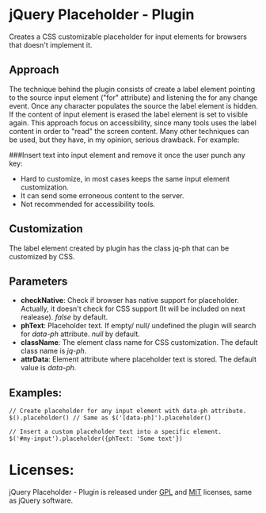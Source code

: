 jQuery Placeholder - Plugin
===========================

Creates a CSS customizable placeholder for input elements for browsers that doesn't implement it.

## Approach

The technique behind the plugin consists of create a label element pointing to the source input element ("for" attribute) and listening the for any change event. Once any character populates the source the label element is hidden. If the content of input element is erased the label element is set to visible again.
This approach focus on accessibility, since many tools uses the label content in order to "read" the screen content.
Many other techniques can be used, but they have, in my opinion, serious drawback. For example:

###Insert text into input element and remove it once the user punch any key:
* Hard to customize, in most cases keeps the same input element customization.
* It can send some erroneous content to the server.
* Not recommended for accessibility tools.

## Customization
The label element created by plugin has the class jq-ph that can be customized by CSS.

## Parameters

* **checkNative**: Check if browser has native support for placeholder. Actually, it doesn't check for CSS support (It will be included on next realease). _false_ by default.
* **phText**: Placeholder text. If empty/ null/ undefined the plugin will search for _data-ph_ attribute. _null_ by default.
* **className**: The element class name for CSS customization. The default class name is _jq-ph_.
* **attrData**: Element attribute where placeholder text is stored. The default value is _data-ph_.

## Examples:

    // Create placeholder for any input element with data-ph attribute.
    $().placeholder() // Same as $('[data-ph]').placeholder()
  
    // Insert a custom placeholder text into a specific element.
    $('#my-input').placeholder({phText: 'Some text'}) 

Licenses:
=========

jQuery Placeholder - Plugin is released under [GPL](https://github.com/tlewin/jquery.placeholder/raw/v0.1.0/GPL-LICENSE.txt) and [MIT](https://github.com/tlewin/jquery.placeholder/raw/v0.1.0/MIT-LICENSE.txt) licenses, same as jQuery software.